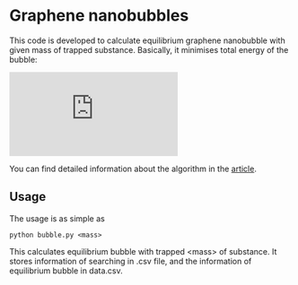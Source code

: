 # Graphene nanobubbles

This code is developed to calculate equilibrium graphene nanobubble with given mass of trapped substance. Basically, it minimises total energy of the bubble:

![energy equation](http://latex.codecogs.com/gif.latex?E_%7Btotal%7D%20%3D%20E_%7Belastic%7D%20&plus;%20E_%7BvdW%7D%20&plus;%20E_%7Bsubstance%7D)

You can find detailed information about the algorithm in the [article](https://iopscience.iop.org/article/10.1088/1361-6528/ab061f/meta).

## Usage

The usage is as simple as

```
python bubble.py <mass>
```

This calculates equilibrium bubble with trapped &lt;mass> of substance. It stores information of searching in <mass>.csv file, and the information of equilibrium bubble in data.csv.

